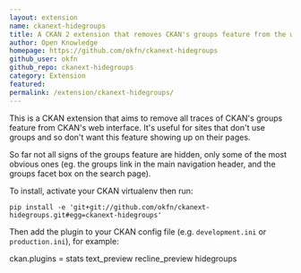 ```yaml
---
layout: extension
name: ckanext-hidegroups
title: A CKAN 2 extension that removes CKAN's groups feature from the web interface
author: Open Knowledge
homepage: https://github.com/okfn/ckanext-hidegroups
github_user: okfn
github_repo: ckanext-hidegroups
category: Extension
featured: 
permalink: /extension/ckanext-hidegroups/
---
```



This is a CKAN extension that aims to remove all traces of CKAN's groups
feature from CKAN's web interface. It's useful for sites that don't use groups
and so don't want this feature showing up on their pages.

So far not all signs of the groups feature are hidden, only some of the most
obvious ones (eg. the groups link in the main navigation header, and the groups
facet box on the search page).

To install, activate your CKAN virtualenv then run:

    pip install -e 'git+git://github.com/okfn/ckanext-hidegroups.git#egg=ckanext-hidegroups'

Then add the plugin to your CKAN config file (e.g. `development.ini` or
`production.ini`), for example:

  ckan.plugins = stats text_preview recline_preview hidegroups

